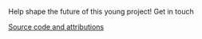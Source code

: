 Help shape the future of this young project! Get in touch 

<a href="https://github.com/WebCrashCourse/info/tree/gh-pages" target="_blank">Source code and attributions</a>